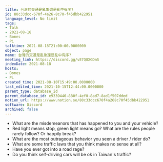 ```yaml
---
title: 台灣的交通是亂象還是亂中有序?
id: 80c33dcc-670f-4a26-8c70-f45dbb422951
language_level: No limit
tags:
- Talk
- 2021-08-18
- Bones
- Pi
talktime: 2021-08-18T21:00:00.0000000
object: page
name: 台灣的交通是亂象還是亂中有序?
meeting_link: https://discord.gg/vE7QUXGDnS
indexDate: 2021-08-18
hosts:
- Bones
- Pi
created_time: 2021-08-10T15:49:00.0000000
last_edited_time: 2021-10-15T12:44:00.0000000
parent_type: database_id
parent_database_id: e9339446-880f-4ef0-8ad7-8ad1f507dded
notion_url: https://www.notion.so/80c33dcc670f4a268c70f45dbb422951
software: Discord
archived: false
---
```


   - What are the misdemeanors that has happened to you and your vehicle?
   - Red light means stop, green light means go?
What are the rules people rarely follow? Or happily break?
   - What are the most outrageous behavior you seen a driver / rider do?
   - What are some traffic laws that you think makes no sense at all?
   - Have you ever got into a road rage?
   - Do you think self-driving cars will be ok in Taiwan's traffic?











